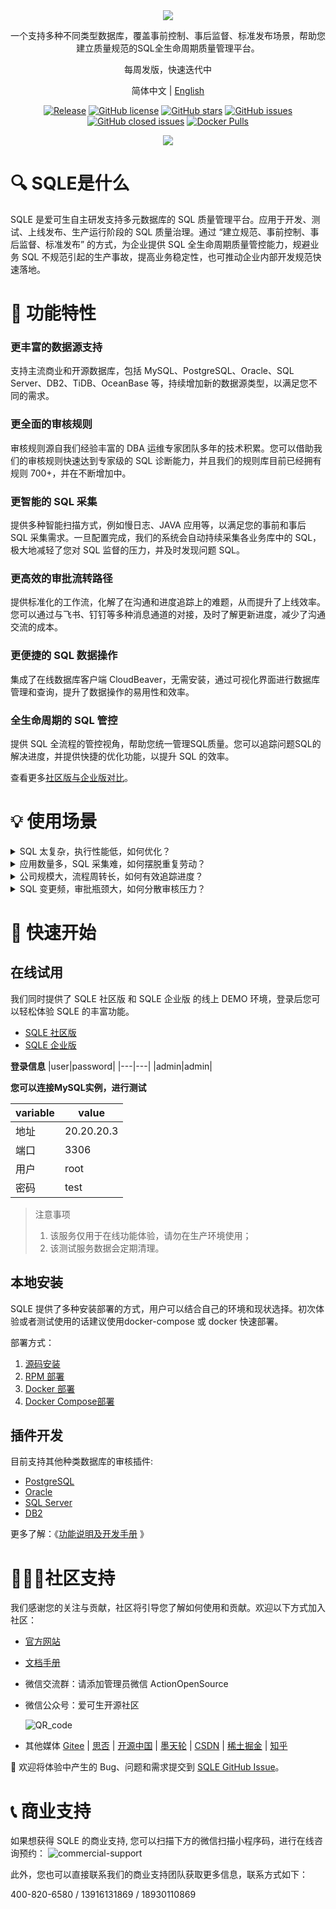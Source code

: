 <div align="center">
<img src="./SQLE_logo.png">


<p align="center">一个支持多种不同类型数据库，覆盖事前控制、事后监督、标准发布场景，帮助您建立质量规范的SQL全生命周期质量管理平台。</p>
<p align="center">每周发版，快速迭代中</p>


简体中文 | [English](./README_en.md)


[![Release](https://img.shields.io/github/release/actiontech/sqle.svg?style=flat-square)](https://github.com/actiontech/sqle/releases)
[![GitHub license](https://img.shields.io/github/license/actiontech/sqle.svg)](https://github.com/actiontech/sqle/blob/main/LICENSE)
[![GitHub stars](https://img.shields.io/github/stars/actiontech/sqle.svg)](https://github.com/actiontech/sqle/stargazers)
[![GitHub issues](https://img.shields.io/github/issues/actiontech/sqle.svg)](https://github.com/actiontech/sqle/issues)
[![GitHub closed issues](https://img.shields.io/github/issues-closed-raw/actiontech/sqle.svg)](https://github.com/actiontech/sqle/issues?q=is%3Aissue+is%3Aclosed)
[![Docker Pulls](https://img.shields.io/docker/pulls/actiontech/sqle-ce.svg)](https://hub.docker.com/r/actiontech/sqle-ce)

<img src="./image.png">


</div>


# 🔍 SQLE是什么
SQLE 是爱可生自主研发支持多元数据库的 SQL 质量管理平台。应用于开发、测试、上线发布、生产运行阶段的 SQL 质量治理。通过 “建立规范、事前控制、事后监督、标准发布” 的方式，为企业提供 SQL 全生命周期质量管控能力，规避业务 SQL 不规范引起的生产事故，提高业务稳定性，也可推动企业内部开发规范快速落地。

# 📌 功能特性
### 更丰富的数据源支持

  支持主流商业和开源数据库，包括 MySQL、PostgreSQL、Oracle、SQL Server、DB2、TiDB、OceanBase 等，持续增加新的数据源类型，以满足您不同的需求。
  
### 更全面的审核规则

  审核规则源自我们经验丰富的 DBA 运维专家团队多年的技术积累。您可以借助我们的审核规则快速达到专家级的 SQL 诊断能力，并且我们的规则库目前已经拥有规则 700+，并在不断增加中。
  
### 更智能的 SQL 采集

  提供多种智能扫描方式，例如慢日志、JAVA 应用等，以满足您的事前和事后 SQL 采集需求。一旦配置完成，我们的系统会自动持续采集各业务库中的 SQL，极大地减轻了您对 SQL 监督的压力，并及时发现问题 SQL。
  
### 更高效的审批流转路径

  提供标准化的工作流，化解了在沟通和进度追踪上的难题，从而提升了上线效率。您可以通过与飞书、钉钉等多种消息通道的对接，及时了解更新进度，减少了沟通交流的成本。
  
### 更便捷的 SQL 数据操作

  集成了在线数据库客户端 CloudBeaver，无需安装，通过可视化界面进行数据库管理和查询，提升了数据操作的易用性和效率。
  
### 全生命周期的 SQL 管控

  提供 SQL 全流程的管控视角，帮助您统一管理SQL质量。您可以追踪问题SQL的解决进度，并提供快捷的优化功能，以提升 SQL 的效率。

查看更多[社区版与企业版对比](https://actiontech.github.io/sqle-docs/docs/support/compare)。

# 💡 使用场景

<details>
  <summary>SQL 太复杂，执行性能低，如何优化？</summary>
    
  知识赋能，助您构建质量规范、提升 SQL 质量。提供审核规则及规则知识库，将专家经验赋能开发，快速提升问题 SQL 诊断能力，并支持私有云用户自主沉淀。

- **从审核结果看 SQL 优化方向**

  平台提供丰富的审核规则，用以覆盖不同 SQL 审核场景，您可以根据触发的规则，有针对性地优化 SQL。
  
- **从知识库了解问题解决经验**

  每个规则包含对应的知识库，是运维专家的经验沉淀，您可以借鉴并强化自身的运维认知。
  
- **对知识库做自主沉淀**

  除了平台提供的知识库信息，我们还支持私有云用户在知识库中进行自主沉淀，建立您的质量规范。
  
</details>

<details>
  <summary>应用数量多，SQL 采集难，如何摆脱重复劳动？</summary>

提供智能扫描任务，可以自动持续采集不同来源的 SQL，帮助您摆脱重复劳动，极大地降低 SQL 采集难度。同时，根据不同业务要求定期巡检和生成审核报告，快速发现问题并提供优化建议。

- **配置扫描任务，释放 SQL 采集负担**

  平台支持十余种扫描任务类型，支持采集不同来源的 SQL，如：JAVA 应用程序、慢日志文件、TopSQL、MyBatis 文件等。

- **定期持续巡检，提前发现问题 SQL**
  
  平台将根据配置的采集周期，为您自动、持续采集相应 SQL。
  
  平台将根据配置的审核规则模板，定期巡检和生成审核报告，有助于您及时发现问题 SQL，并提供优化方向。
  
</details>

<details>
  <summary>公司规模大，流程周转长，如何有效追踪进度？</summary>
  
提供标准化工作流，帮助提高工作透明度和上线效率。您可以根据实际组织架构配置自定义审批流程模板，化解沟通和进度追踪难题。同时，平台支持与多种消息通道对接，可以及时更新进度，减少沟通成本。

- **生成您的自定义审批流程**

  平台支持您根据自身实际业务，配置SQL审批、上线流程，适配不同业务的上线节奏，提升业务响应效率。
  
- **配置消息推送渠道，快捷订阅变更**

  平台支持对接多种主流IM应用，您可以将 SQL 审核集成到日常工作流中，协同办公，提升工作效率。
  
</details>

<details>
  <summary>SQL 变更频，审批瓶颈大，如何分散审核压力？</summary>
  
将审核环节灵活嵌入到研发流程，从研发环节入手，减轻 DBA 审核压力。平台支持多种事前审核场景，将 SQL 审核前置到代码阶段，从源头实现降本增效。

- **使用 IDE 插件，前置规范检查**

  可以使用 IDE 审核插件，在代码编写过程中进行实时审核和规范检查，实现编码即审核的效果。
  
- **对接 CI/CD 流程，保证应用代码上线无忧**

  可以配置 CI/CD 审核流程，自动抓取代码变更中的 SQL，减少人工错误和代码缺陷，提高开发团队的效率和代码质量。
  
</details>



# 🧩 快速开始

## 在线试用
 我们同时提供了 SQLE 社区版 和  SQLE 企业版 的线上 DEMO 环境，登录后您可以轻松体验 SQLE 的丰富功能。
 
- [SQLE 社区版](http://demo.sqle.actionsky.com/)
- [SQLE 企业版](http://demo.sqle.actionsky.com:8889/)

**登录信息**
|user|password|
|---|---|
|admin|admin|

**您可以连接MySQL实例，进行测试**

|variable|value|
|---|---|
|地址| 20.20.20.3|
|端口| 3306|
|用户| root|
|密码| test|

> 注意事项
> 1. 该服务仅用于在线功能体验，请勿在生产环境使用；
> 2. 该测试服务数据会定期清理。


## 本地安装
SQLE 提供了多种安装部署的方式，用户可以结合自己的环境和现状选择。初次体验或者测试使用的话建议使用docker-compose 或 docker 快速部署。

部署方式：

1. [源码安装](https://actiontech.github.io/sqle-docs/docs/deploy-manual/source)
2. [RPM 部署](https://actiontech.github.io/sqle-docs/docs/deploy-manual/rpm)
3. [Docker 部署](https://actiontech.github.io/sqle-docs/docs/deploy-manual/Docker)
4. [Docker Compose部署](https://actiontech.github.io/sqle-docs/docs/deploy-manual/DockerCompose)

## 插件开发
目前支持其他种类数据库的审核插件:
* [PostgreSQL](https://github.com/actiontech/sqle-pg-plugin)
* [Oracle](https://github.com/actiontech/sqle-oracle-plugin)
* [SQL Server](https://github.com/actiontech/sqle-ms-plugin)
* [DB2](https://github.com/actiontech/sqle-db2-plugin)

更多了解：《[功能说明及开发手册](https://actiontech.github.io/sqle-docs/docs/dev-manual/plugins/intro) 》


# 🧑🏻‍💻社区支持
我们感谢您的关注与贡献，社区将引导您了解如何使用和贡献。欢迎以下方式加入社区：
* [官方网站](https://opensource.actionsky.com/sqle/)
* [文档手册](https://actiontech.github.io/sqle-docs/)
* 微信交流群：请添加管理员微信 ActionOpenSource
* 微信公众号：爱可生开源社区
  
  ![QR_code](./QR_code.png)
  
* 其他媒体 [Gitee](https://gitee.com/mirrors/SQLE?_from=gitee_search) | [思否](https://segmentfault.com/blog/sqle) | [开源中国](https://www.oschina.net/p/sqle) | [墨天轮](https://www.modb.pro/wiki/2759) | [CSDN](https://blog.csdn.net/ActionTech) | [稀土掘金](https://juejin.cn/column/7241238544252829753) | [知乎](https://www.zhihu.com/people/Actionsky-86-50/columns)

🤗 欢迎将体验中产生的 Bug、问题和需求提交到 [SQLE GitHub Issue](https://github.com/actiontech/sqle/issues)。

# 📞 商业支持
如果想获得 SQLE 的商业支持, 您可以扫描下方的微信扫描小程序码，进行在线咨询预约：
![commercial-support](./commercial-support.jpeg)

此外，您也可以直接联系我们的商业支持团队获取更多信息，联系方式如下：

400-820-6580 / 13916131869 / 18930110869
